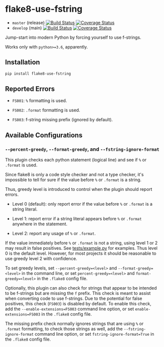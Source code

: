 # flake8-use-fstring

* `master` (release)
    [![Build Status](https://travis-ci.com/MichaelKim0407/flake8-use-fstring.svg?branch=master)](https://travis-ci.com/MichaelKim0407/flake8-use-fstring)
    [![Coverage Status](https://coveralls.io/repos/github/MichaelKim0407/flake8-use-fstring/badge.svg?branch=master)](https://coveralls.io/github/MichaelKim0407/flake8-use-fstring?branch=master)
* `develop` (main)
    [![Build Status](https://travis-ci.com/MichaelKim0407/flake8-use-fstring.svg?branch=develop)](https://travis-ci.com/MichaelKim0407/flake8-use-fstring)
    [![Coverage Status](https://coveralls.io/repos/github/MichaelKim0407/flake8-use-fstring/badge.svg?branch=develop)](https://coveralls.io/github/MichaelKim0407/flake8-use-fstring?branch=develop)

Jump-start into modern Python by forcing yourself to use f-strings.

Works only with `python>=3.6`, apparently.

## Installation

```bash
pip install flake8-use-fstring
```

## Reported Errors

* `FS001`: `%` formatting is used.

* `FS002`: `.format` formatting is used.

* `FS003`: f-string missing prefix (ignored by default).

## Available Configurations

### `--percent-greedy`, `--format-greedy`, and `--fstring-ignore-format`

This plugin checks each python statement (logical line)
and see if `%` or `.format` is used.

Since flake8 is only a code style checker and not a type checker,
it's impossible to tell for sure if the value before `%` or `.format`
is a string.

Thus, greedy level is introduced to control when the plugin should report errors.

* Level 0 (default): only report error if the value before `%` or `.format` is a string literal.

* Level 1: report error if a string literal appears before `%` or `.format` anywhere in the statement.

* Level 2: report any usage of `%` or `.format`.

If the value immediately before `%` or `.format` is not a string,
using level 1 or 2 may result in false positives.
See [tests/example.py](tests/example.py) for examples.
Thus level 0 is the default level.
However, for most projects it should be reasonable to use greedy level 2 with confidence.

To set greedy levels,
set `--percent-greedy=<level>` and `--format-greedy=<level>` in the command line,
or set `percent-greedy=<level>` and `format-greedy=<level>` in the `.flake8` config file.

Optionally, this plugin can also check for strings that appear to be intended to be f-strings
but are missing the `f` prefix.
This check is meant to assist when converting code to use f-strings.
Due to the potential for false positives, this check (`FS003`) is disabled by default.
To enable this check,
add the `--enable-extensions=FS003` command line option,
or set `enable-extensions=FS003` in the `.flake8` config file.

The missing prefix check normally ignores strings that are using `%` or `.format` formatting,
to check those strings as well,
add the `--fstring-ignore-format` command line option,
or set `fstring-ignore-format=True` in the `.flake8` config file.